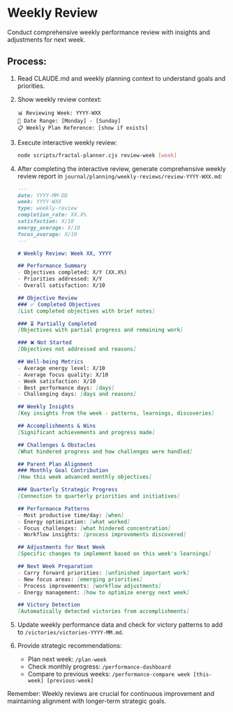 # Weekly Review

Conduct comprehensive weekly performance review with insights and adjustments for next week.

## Process:

1. Read CLAUDE.md and weekly planning context to understand goals and priorities.

2. Show weekly review context:
   ```
   📊 Reviewing Week: YYYY-WXX
   📅 Date Range: [Monday] - [Sunday]
   📋 Weekly Plan Reference: [show if exists]
   ```

3. Execute interactive weekly review:
   ```bash
   node scripts/fractal-planner.cjs review-week [week]
   ```

4. After completing the interactive review, generate comprehensive weekly review report in `journal/planning/weekly-reviews/review-YYYY-WXX.md`:

   ```markdown
   ---
   date: YYYY-MM-DD
   week: YYYY-WXX
   type: weekly-review
   completion_rate: XX.X%
   satisfaction: X/10
   energy_average: X/10
   focus_average: X/10
   ---

   # Weekly Review: Week XX, YYYY

   ## Performance Summary
   - Objectives completed: X/Y (XX.X%)
   - Priorities addressed: X/Y
   - Overall satisfaction: X/10

   ## Objective Review
   ### ✅ Completed Objectives
   [List completed objectives with brief notes]

   ### ⏳ Partially Completed  
   [Objectives with partial progress and remaining work]

   ### ❌ Not Started
   [Objectives not addressed and reasons]

   ## Well-being Metrics
   - Average energy level: X/10
   - Average focus quality: X/10
   - Week satisfaction: X/10
   - Best performance days: [days]
   - Challenging days: [days and reasons]

   ## Weekly Insights
   [Key insights from the week - patterns, learnings, discoveries]

   ## Accomplishments & Wins
   [Significant achievements and progress made]

   ## Challenges & Obstacles
   [What hindered progress and how challenges were handled]

   ## Parent Plan Alignment
   ### Monthly Goal Contribution
   [How this week advanced monthly objectives]

   ### Quarterly Strategic Progress
   [Connection to quarterly priorities and initiatives]

   ## Performance Patterns
   - Most productive time/day: [when]
   - Energy optimization: [what worked]
   - Focus challenges: [what hindered concentration]
   - Workflow insights: [process improvements discovered]

   ## Adjustments for Next Week
   [Specific changes to implement based on this week's learnings]

   ## Next Week Preparation
   - Carry forward priorities: [unfinished important work]
   - New focus areas: [emerging priorities]
   - Process improvements: [workflow adjustments]
   - Energy management: [how to optimize energy next week]

   ## Victory Detection
   [Automatically detected victories from accomplishments]
   ```

5. Update weekly performance data and check for victory patterns to add to `/victories/victories-YYYY-MM.md`.

6. Provide strategic recommendations:
   - Plan next week: `/plan-week`
   - Check monthly progress: `/performance-dashboard`
   - Compare to previous weeks: `/performance-compare week [this-week] [previous-week]`

Remember: Weekly reviews are crucial for continuous improvement and maintaining alignment with longer-term strategic goals.
